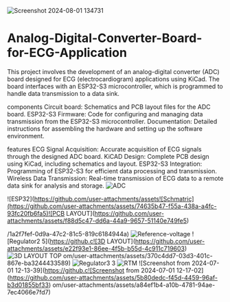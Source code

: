 ![Screenshot 2024-08-01 134731](https://github.com/user-attachments/assets/1087e306-1579-497f-98ce-aeeb288331e3)
# Analog-Digital-Converter-Board-for-ECG-Application
This project involves the development of an analog-digital converter (ADC) board designed for ECG (electrocardiogram) applications using KiCad. The board interfaces with an ESP32-S3 microcontroller, which is programmed to handle data transmission to a data sink.

components
Circuit board: Schematics and PCB layout files for the ADC board.
ESP32-S3 Firmware: Code for configuring and managing data transmission from the ESP32-S3 microcontroller.
Documentation: Detailed instructions for assembling the hardware and setting up the software environment.

features
ECG Signal Acquisition: Accurate acquisition of ECG signals through the designed ADC board.
KiCAD Design: Complete PCB design using KiCad, including schematics and layout.
ESP32-S3 Integration: Programming of ESP32-S3 for efficient data processing and transmission.
Wireless Data Transmission: Real-time transmission of ECG data to a remote data sink for analysis and storage.
![ADC](https://github.com/user-attachments/assets/87e0ad99-16c1-4902-8e7a-65ecb0f50040)

![ESP32](https://github.com/user-attachments/assets![Schmatric](https://github.com/user-attachments/assets/74635b47-f55a-438a-a4fc-93fc20fb6fa5)![PCB LAYOUT](https://github.com/user-attachments/assets/f88d5c47-dd6a-44a9-9657-51140e749fe5)

/1a2f7fef-0d9a-47c2-81c5-819c6184944a)
![Reference-voltage](https://github.com/user-attachments/assets/01ec7336-8e62-4ef4-9263-9788e549b7ea)
![Regulator2 5](https://github.c![3D LAYOUT](https://github.com/user-attachments/assets/e22f93e1-86ee-4f5b-b55d-4c911c719603)
![3D LAYOUT TOP](https://github.com/user-attachments/assets/b2acd726-815a-4174-ad0d-bdbed85af384)
om/user-attachments/assets/370c4dd7-03d3-401c-867e-ba3244433589)
![Regulator3 3](https://github.com/user-attachments/assets/104c5027-bf7d-429c-85bf-18ff32e768fe)
![RTM](https://github.com/user-attachments/assets/799f1d91-4f24-46ed-9bbe-62656058d57c)
![Screenshot from 2024-07-01 12-13-39](https://github.c![Screenshot from 2024-07-01 12-17-02](https://github.com/user-attachments/assets/5b80dedc-f45d-4459-96af-b3d01855bf33)
om/user-attachments/assets/a84ef1b4-a10b-4781-94ae-7ec4066e7fd7)
